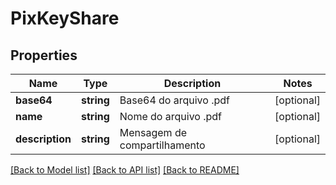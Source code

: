 # PixKeyShare

## Properties
Name | Type | Description | Notes
------------ | ------------- | ------------- | -------------
**base64** | **string** | Base64 do arquivo .pdf | [optional] 
**name** | **string** | Nome do arquivo .pdf | [optional] 
**description** | **string** | Mensagem de compartilhamento | [optional] 

[[Back to Model list]](../../README.md#documentation-for-models) [[Back to API list]](../../README.md#documentation-for-api-endpoints) [[Back to README]](../../README.md)

